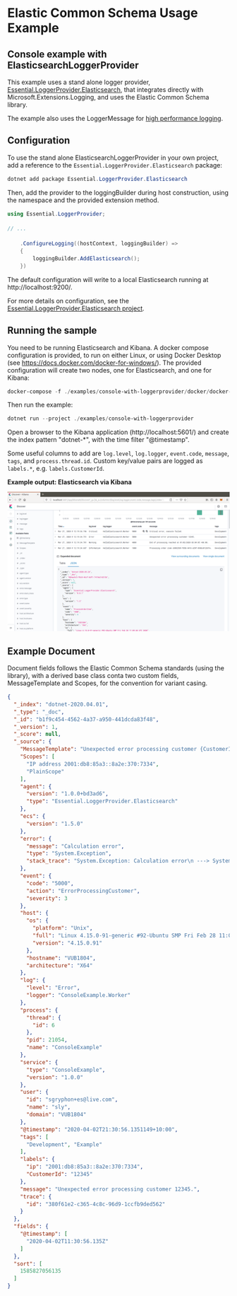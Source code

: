 # Elastic Common Schema Usage Example

## Console example with ElasticsearchLoggerProvider 

This example uses a stand alone logger provider, [Essential.LoggerProvider.Elasticsearch](https://github.com/sgryphon/essential-logging/tree/master/src/Essential.LoggerProvider.Elasticsearch), 
that integrates directly with Microsoft.Extensions.Logging, and uses the Elastic Common Schema library.

The example also uses the LoggerMessage for [high performance logging](https://docs.microsoft.com/en-us/aspnet/core/fundamentals/logging/loggermessage).

## Configuration

To use the stand alone ElasticsearchLoggerProvider in your own project, add a reference to the `Essential.LoggerProvider.Elasticsearch` package:

```powershell
dotnet add package Essential.LoggerProvider.Elasticsearch
```

Then, add the provider to the loggingBuilder during host construction, using the namespace and the provided extension method. 

```c#
using Essential.LoggerProvider;

// ...

    .ConfigureLogging((hostContext, loggingBuilder) =>
    {
        loggingBuilder.AddElasticsearch();
    })
```

The default configuration will write to a local Elasticsearch running at http://localhost:9200/.

For more details on configuration, see the [Essential.LoggerProvider.Elasticsearch project](https://github.com/sgryphon/essential-logging/tree/master/src/Essential.LoggerProvider.Elasticsearch).

## Running the sample

You need to be running Elasticsearch and Kibana. A docker compose configuration is provided, to run on either Linux,
or using Docker Desktop (see https://docs.docker.com/docker-for-windows/). The provided configuration will create two nodes, one for Elasticsearch, and one for Kibana:

```powershell
docker-compose -f ./examples/console-with-loggerprovider/docker/docker-compose.yml start
```

Then run the example:

```powershell
dotnet run --project ./examples/console-with-loggerprovider
```

Open a browser to the Kibana application (http://localhost:5601/) and create the index pattern "dotnet-*", with the time filter "@timestamp".

Some useful columns to add are `log.level`, `log.logger`, `event.code`, `message`, `tags`, and `process.thread.id`. Custom 
key/value pairs are logged as `labels.*`, e.g. `labels.CustomerId`.

**Example output: Elasticsearch via Kibana** 

![Example - Elasticsearch Kibana](example-elasticsearch-kibana.png)


## Example Document

Document fields follows the Elastic Common Schema standards (using the library), with a derived base class conta two custom fields, MessageTemplate and Scopes, for the convention for variant casing.

```json
{
  "_index": "dotnet-2020.04.01",
  "_type": "_doc",
  "_id": "b1f9c454-4562-4a37-a950-441dcda83f48",
  "_version": 1,
  "_score": null,
  "_source": {
    "MessageTemplate": "Unexpected error processing customer {CustomerId}.",
    "Scopes": [
      "IP address 2001:db8:85a3::8a2e:370:7334",
      "PlainScope"
    ],
    "agent": {
      "version": "1.0.0+bd3ad6",
      "type": "Essential.LoggerProvider.Elasticsearch"
    },
    "ecs": {
      "version": "1.5.0"
    },
    "error": {
      "message": "Calculation error",
      "type": "System.Exception",
      "stack_trace": "System.Exception: Calculation error\n ---> System.DivideByZeroException: Attempted to divide by zero.\n   at HelloElasticsearch.Worker.ExecuteAsync(CancellationToken stoppingToken) in /home/sly/Code/essential-logging/examples/HelloElasticsearch/Worker.cs:line 70\n   --- End of inner exception stack trace ---\n   at HelloElasticsearch.Worker.ExecuteAsync(CancellationToken stoppingToken) in /home/sly/Code/essential-logging/examples/HelloElasticsearch/Worker.cs:line 74"
    },
    "event": {
      "code": "5000",
      "action": "ErrorProcessingCustomer",
      "severity": 3
    },
    "host": {
      "os": {
        "platform": "Unix",
        "full": "Linux 4.15.0-91-generic #92-Ubuntu SMP Fri Feb 28 11:09:48 UTC 2020",
        "version": "4.15.0.91"
      },
      "hostname": "VUB1804",
      "architecture": "X64"
    },
    "log": {
      "level": "Error",
      "logger": "ConsoleExample.Worker"
    },
    "process": {
      "thread": {
        "id": 6
      },
      "pid": 21054,
      "name": "ConsoleExample"
    },
    "service": {
      "type": "ConsoleExample",
      "version": "1.0.0"
    },
    "user": {
      "id": "sgryphon+es@live.com",
      "name": "sly",
      "domain": "VUB1804"
    },
    "@timestamp": "2020-04-02T21:30:56.1351149+10:00",
    "tags": [
      "Development", "Example"
    ],
    "labels": {
      "ip": "2001:db8:85a3::8a2e:370:7334",
      "CustomerId": "12345"
    },
    "message": "Unexpected error processing customer 12345.",
    "trace": {
      "id": "380f61e2-c365-4c8c-96d9-1ccfb9ded562"
    }
  },
  "fields": {
    "@timestamp": [
      "2020-04-02T11:30:56.135Z"
    ]
  },
  "sort": [
    1585827056135
  ]
}
```
